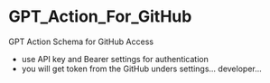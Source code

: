 # GPT_Action_For_GitHub
GPT Action Schema for GitHub Access

- use API key and Bearer settings for authentication
- you will get token from the GitHub unders settings... developer...
